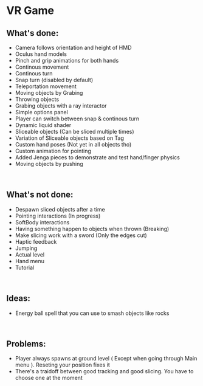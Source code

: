 <h1>VR Game</h1>

<h2>What's done:</h2> 
<ul>
<li> Camera follows orientation and height of HMD </li>
<li> Oculus hand models </li>
<li> Pinch and grip animations for both hands </li>
<li> Continous movement </li>
<li> Continous turn </li>
<li> Snap turn (disabled by default) </li>
<li> Teleportation movement </li>
<li> Moving objects by Grabing </li>
<li> Throwing objects </li>
<li> Grabing objects with a ray interactor </li>
<li> Simple options panel </li>
<li> Player can switch between snap & continous turn </li>
<li> Dynamic liquid shader </li>
<li> Sliceable objects (Can be sliced multiple times) </li>
<li> Variation of Sliceable objects based on Tag </li>
<li> Custom hand poses (Not yet in all objects tho) </li>
<li> Custom animation for pointing </li>
<li> Added Jenga pieces to demonstrate and test hand/finger physics </li>
<li> Moving objects by pushing </li>
</ul>
</br>

<h2>What's not done:</h2> 
<ul>
<li> Despawn sliced objects after a time </li>
<li> Pointing interactions (In progress) </li>
<li> SoftBody interactions </li>
<li> Having something happen to objects when thrown (Breaking) </li>
<li> Make slicing work with a sword (Only the edges cut) </li>
<li> Haptic feedback </li>
<li> Jumping </li>
<li> Actual level </li>
<li> Hand menu </li>
<li> Tutorial </li>
</ul>
</br>

<h2>Ideas:</h2> 
<ul>
<li> Energy ball spell that you can use to smash objects like rocks </li>
</ul>
</br>

<h2>Problems:</h2> 
<ul>
<li> Player always spawns at ground level (	Except when going through Main menu ). Reseting your position fixes it </li>
<li> There's a traidoff between good tracking and good slicing. You have to choose one at the moment </li>
</ul>
</br>

